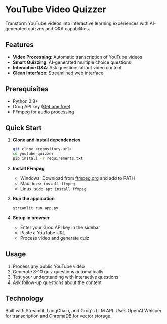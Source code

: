 # YouTube Video Quizzer

Transform YouTube videos into interactive learning experiences with AI-generated quizzes and Q&A capabilities.

## Features

- **Video Processing**: Automatic transcription of YouTube videos
- **Smart Quizzing**: AI-generated multiple choice questions
- **Interactive Q&A**: Ask questions about video content
- **Clean Interface**: Streamlined web interface

## Prerequisites

- Python 3.8+
- Groq API key ([Get one free](https://console.groq.com/keys))
- FFmpeg for audio processing

## Quick Start

1. **Clone and install dependencies**

   ```bash
   git clone <repository-url>
   cd youtube-quizzer
   pip install -r requirements.txt
   ```

2. **Install FFmpeg**

   - Windows: Download from [ffmpeg.org](https://ffmpeg.org) and add to PATH
   - Mac: `brew install ffmpeg`
   - Linux: `sudo apt install ffmpeg`

3. **Run the application**

   ```bash
   streamlit run app.py
   ```

4. **Setup in browser**
   - Enter your Groq API key in the sidebar
   - Paste a YouTube URL
   - Process video and generate quiz

## Usage

1. Process any public YouTube video
2. Generate 3-10 quiz questions automatically
3. Test your understanding with interactive questions
4. Ask follow-up questions about the content

## Technology

Built with Streamlit, LangChain, and Groq's LLM API. Uses OpenAI Whisper for transcription and ChromaDB for vector storage.
